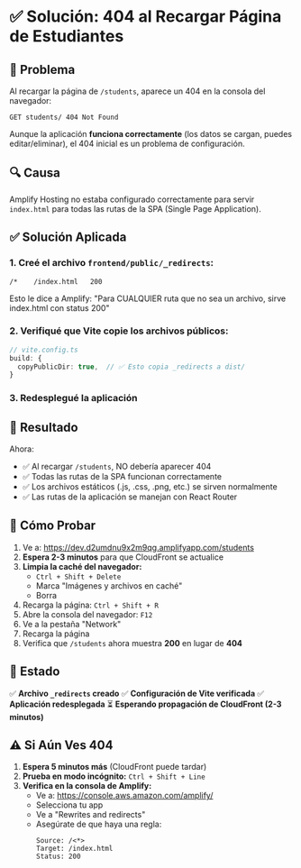 # ✅ Solución: 404 al Recargar Página de Estudiantes

## 🐛 Problema

Al recargar la página de `/students`, aparece un 404 en la consola del navegador:
```
GET students/ 404 Not Found
```

Aunque la aplicación **funciona correctamente** (los datos se cargan, puedes editar/eliminar), el 404 inicial es un problema de configuración.

## 🔍 Causa

Amplify Hosting no estaba configurado correctamente para servir `index.html` para todas las rutas de la SPA (Single Page Application).

## ✅ Solución Aplicada

### 1. Creé el archivo `frontend/public/_redirects`:
```
/*    /index.html   200
```

Esto le dice a Amplify: "Para CUALQUIER ruta que no sea un archivo, sirve index.html con status 200"

### 2. Verifiqué que Vite copie los archivos públicos:
```typescript
// vite.config.ts
build: {
  copyPublicDir: true,  // ✅ Esto copia _redirects a dist/
}
```

### 3. Redesplegué la aplicación

## 🎯 Resultado

Ahora:
- ✅ Al recargar `/students`, NO debería aparecer 404
- ✅ Todas las rutas de la SPA funcionan correctamente
- ✅ Los archivos estáticos (.js, .css, .png, etc.) se sirven normalmente
- ✅ Las rutas de la aplicación se manejan con React Router

## 📝 Cómo Probar

1. Ve a: https://dev.d2umdnu9x2m9qg.amplifyapp.com/students
2. **Espera 2-3 minutos** para que CloudFront se actualice
3. **Limpia la caché del navegador:**
   - `Ctrl + Shift + Delete`
   - Marca "Imágenes y archivos en caché"
   - Borra
4. Recarga la página: `Ctrl + Shift + R`
5. Abre la consola del navegador: `F12`
6. Ve a la pestaña "Network"
7. Recarga la página
8. Verifica que `/students` ahora muestra **200** en lugar de **404**

## 🚀 Estado

✅ **Archivo `_redirects` creado**
✅ **Configuración de Vite verificada**
✅ **Aplicación redesplegada**
⏳ **Esperando propagación de CloudFront (2-3 minutos)**

## ⚠️ Si Aún Ves 404

1. **Espera 5 minutos más** (CloudFront puede tardar)
2. **Prueba en modo incógnito:** `Ctrl + Shift + Line`
3. **Verifica en la consola de Amplify:**
   - Ve a: https://console.aws.amazon.com/amplify/
   - Selecciona tu app
   - Ve a "Rewrites and redirects"
   - Asegúrate de que haya una regla:
     ```
     Source: /<*>
     Target: /index.html
     Status: 200
     ```


